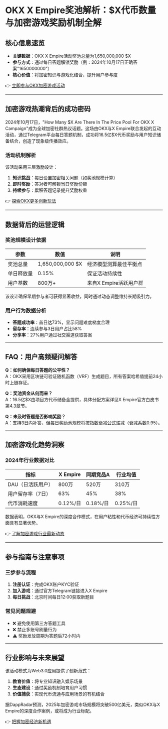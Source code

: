 # OKX X Empire奖池解析：$X代币数量与加密游戏奖励机制全解

## 核心信息速览
- **关键数据**：OKX X Empire活动奖池总量为1,650,000,000 $X
- **参与方式**：通过每日答题解锁奖励（例：2024年10月17日正确答案"1650000000"）
- **核心价值**：将加密知识与游戏化结合，提升用户参与度

👉 [立即参与OKX加密游戏活动](https://bit.ly/okx_welcome)

---

## 加密游戏热潮背后的成功密码

2024年10月17日，"How Many $X Are There In The Price Pool For OKX X Campaign"成为全球加密社群热议话题。这场由OKX与X Empire联合发起的互动活动，通过Telegram平台每日答题机制，成功将16.5亿$X代币奖励与用户知识储备结合，创造了现象级传播效应。

### 活动机制解析
该活动采用三层激励设计：
1. **知识挑战**：每日设置加密相关问题（如奖池规模计算）
2. **即时奖励**：答对者可解锁当日奖励份额
3. **持续参与**：累积答题记录提升奖励权重

👉 [探索OKX更多创新玩法](https://bit.ly/okx_welcome)

---

## 数据背后的运营逻辑

### 奖池规模设计依据
| 参数          | 数值            | 说明                     |
|---------------|-----------------|--------------------------|
| 奖池总量      | 1,650,000,000 $X| 经济模型测算最佳平衡点   |
| 单日释放量    | 0.15%           | 保证活动持续性           |
| 用户基数      | 800万+          | 来自X Empire活跃用户群   |

该设计确保早期参与者可获得显著收益，同时通过动态调整维持长期吸引力。

### 用户行为数据分析
- **答题成功率**：首日达73%，显示问题难度梯度合理
- **留存率**：连续参与3日用户占比58%
- **分享率**：27%用户通过社交渠道获取答案

---

## FAQ：用户高频疑问解答

**Q：如何确保每日答题的公平性？**  
A：OKX采用区块链可验证随机函数（VRF）生成题目，所有答案哈希值提前24小时上链存证。

**Q：奖池资金从何而来？**  
A：16.5亿$X由项目方代币储备金提供，具体分配方案详见X Empire官方白皮书第4.3章节。

**Q：未及时答题是否影响奖励？**  
A：支持3日内补答，但每日奖励池规模将按指数衰减公式递减（衰减系数0.95）。

---

## 加密游戏化趋势洞察

### 2024年行业数据对比
| 指标               | X Empire       | 同期竞品A    | 行业均值     |
|--------------------|----------------|--------------|--------------|
| DAU（日活跃用户）  | 800万          | 520万        | 310万        |
| 用户留存率（7日）  | 63%            | 45%          | 38%          |
| 代币消耗速度       | 0.12%/日       | 0.18%/日     | 0.25%/日     |

数据表明，OKX与X Empire的深度合作模式，在用户粘性和代币经济可持续性方面具有显著优势。

👉 [了解加密游戏行业最新动态](https://bit.ly/okx_welcome)

---

## 参与指南与注意事项

### 三步参与流程
1. **注册认证**：完成OKX账户KYC验证
2. **加入游戏**：通过官方Telegram链接进入X Empire
3. **每日挑战**：北京时间每日12:00获取新题目

### 常见问题规避
- ❌ 避免使用第三方答题工具
- ❌ 禁止多账号刷量行为
- ⚠️ 奖励发放周期为答题后72小时内

---

## 行业影响与未来展望

该活动模式为Web3.0应用提供了创新范式：
1. **教育价值**：将专业知识融入娱乐场景
2. **生态建设**：通过奖励机制培育用户习惯
3. **价值捕获**：实现代币流通与应用场景的有机结合

据DappRadar预测，2025年加密游戏市场规模将突破500亿美元，类似OKX与X Empire的深度合作案例，或将成为行业标配。

👉 [把握加密经济新机遇](https://bit.ly/okx_welcome)